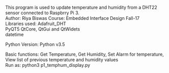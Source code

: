 This program is used to update temperature and humidity from a DHT22 sensor connected to Raspbrry Pi 3.  
Author: Riya Biswas
Course: Embedded Interface Design Fall-17  
Libraries used: Adafruit_DHT  
                PyQT5 QtCore, QtGui and QtWidets  
                datetime

Python Version: Python v3.5  

Basic functions: Get Temperature, Get Humidity, Set Alarm for temperature, View list of previous temperature and humidity values  
Run as: python3 p1_temphum_display.py 
